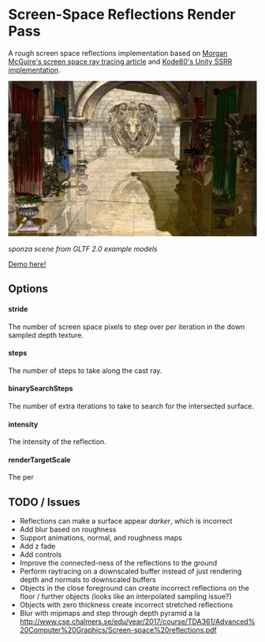 # Screen-Space Reflections Render Pass

A rough screen space reflections implementation based on [Morgan McGuire's screen space ray tracing article](http://casual-effects.blogspot.com/2014/08/screen-space-ray-tracing.html) and [Kode80's Unity SSRR implementation](https://github.com/kode80/kode80SSR).


[![](./docs/example.png)](https://gkjohnson.github.io/threejs-sandbox/screenSpaceReflectionsPass/)

_sponza scene from GLTF 2.0 example models_

[Demo here!](https://gkjohnson.github.io/threejs-sandbox/screenSpaceReflectionsPass/)

## Options
#### stride
The number of screen space pixels to step over per iteration in the down sampled depth texture.

#### steps
The number of steps to take along the cast ray.

#### binarySearchSteps
The number of extra iterations to take to search for the intersected surface.

#### intensity
The intensity of the reflection.

#### renderTargetScale
The per

## TODO / Issues
- Reflections can make a surface appear _darker_, which is incorrect
- Add blur based on roughness
- Support animations, normal, and roughness maps
- Add z fade
- Add controls
- Improve the connected-ness of the reflections to the ground
- Perform raytracing on a downscaled buffer instead of just rendering depth and normals to downscaled buffers
- Objects in the close foreground can create incorrect reflections on the floor / further objects (looks like an interpolated sampling issue?)
- Objects with zero thickness create incorrect stretched reflections
- Blur with mipmaps and step through depth pyramid a la http://www.cse.chalmers.se/edu/year/2017/course/TDA361/Advanced%20Computer%20Graphics/Screen-space%20reflections.pdf
